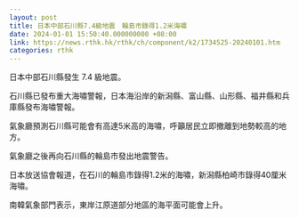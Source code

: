 ```yaml
---
layout: post
title: 日本中部石川縣7.4級地震　輪島市錄得1.2米海嘯
date: 2024-01-01 15:50:40.000000000 +08:00
link: https://news.rthk.hk/rthk/ch/component/k2/1734525-20240101.htm
categories: rthk
---
```


日本中部石川縣發生 7.4 級地震。 

石川縣已發布重大海嘯警報，日本海沿岸的新潟縣、富山縣、山形縣、福井縣和兵庫縣發布海嘯警報。

氣象廳預測石川縣可能會有高達5米高的海嘯，呼籲居民立即撤離到地勢較高的地方。

氣象廳之後再向石川縣的輪島市發出地震警告。

日本放送協會報道，在石川的輪島市錄得1.2米的海嘯，新潟縣柏崎市錄得40厘米海嘯。

南韓氣象部門表示，東岸江原道部分地區的海平面可能會上升。
